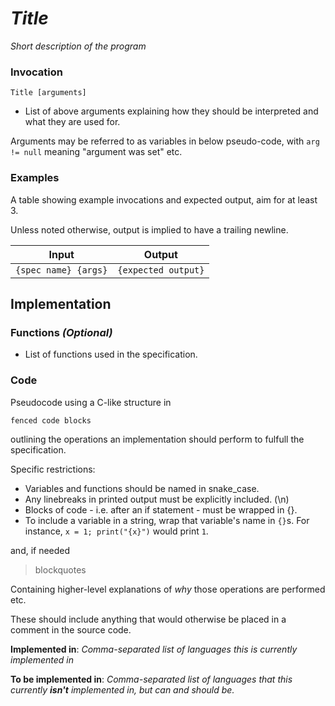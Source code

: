 # *Title*

*Short description of the program*

### Invocation

`Title [arguments]`

- List of above arguments explaining how they should be interpreted and what they are used for.

Arguments may be referred to as variables in below pseudo-code, with `arg != null` meaning "argument was set" etc.

### Examples

A table showing example invocations and expected output, aim for at least 3.

Unless noted otherwise, output is implied to have a trailing newline.

| Input                | Output              |
| -------------------- | ------------------- |
| `{spec name} {args}` | `{expected output}` |

## Implementation

### Functions *(Optional)*

- List of functions used in the specification.

### Code

Pseudocode using a C-like structure in

```
fenced code blocks
```

outlining the operations an implementation should perform to fulfull the specification.

Specific restrictions:
- Variables and functions should be named in snake_case.
- Any linebreaks in printed output must be explicitly included. (\n)
- Blocks of code - i.e. after an if statement - must be wrapped in {}.
- To include a variable in a string, wrap that variable's name in `{}`s. For instance, `x = 1; print("{x}")` would print `1`.

and, if needed

> blockquotes

Containing higher-level explanations of *why* those operations are performed etc.

These should include anything that would otherwise be placed in a comment in the source code.

**Implemented in**: *Comma-separated list of languages this is currently implemented in*

**To be implemented in**: *Comma-separated list of languages that this currently **isn't** implemented in, but can and should be.*
